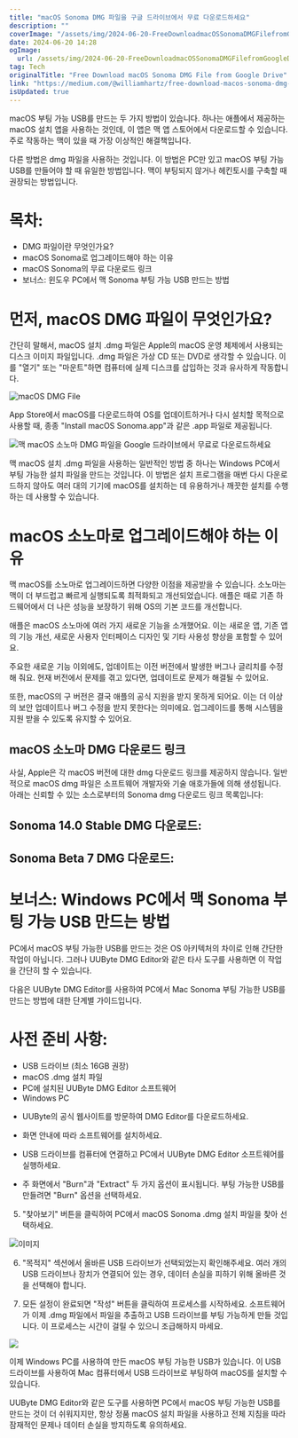 ```yaml
---
title: "macOS Sonoma DMG 파일을 구글 드라이브에서 무료 다운로드하세요"
description: ""
coverImage: "/assets/img/2024-06-20-FreeDownloadmacOSSonomaDMGFilefromGoogleDrive_0.png"
date: 2024-06-20 14:28
ogImage:
  url: /assets/img/2024-06-20-FreeDownloadmacOSSonomaDMGFilefromGoogleDrive_0.png
tag: Tech
originalTitle: "Free Download macOS Sonoma DMG File from Google Drive"
link: "https://medium.com/@williamhartz/free-download-macos-sonoma-dmg-file-from-google-drive-85d0814e6590"
isUpdated: true
---
```


macOS 부팅 가능 USB를 만드는 두 가지 방법이 있습니다. 하나는 애플에서 제공하는 macOS 설치 앱을 사용하는 것인데, 이 앱은 맥 앱 스토어에서 다운로드할 수 있습니다. 주로 작동하는 맥이 있을 때 가장 이상적인 해결책입니다.

다른 방법은 dmg 파일을 사용하는 것입니다. 이 방법은 PC만 있고 macOS 부팅 가능 USB를 만들어야 할 때 유일한 방법입니다. 맥이 부팅되지 않거나 헤킨토시를 구축할 때 권장되는 방법입니다.

# 목차:

- DMG 파일이란 무엇인가요?
- macOS Sonoma로 업그레이드해야 하는 이유
- macOS Sonoma의 무료 다운로드 링크
- 보너스: 윈도우 PC에서 맥 Sonoma 부팅 가능 USB 만드는 방법

<!-- cozy-coder - 수평 -->

<ins class="adsbygoogle"
     style="display:block"
     data-ad-client="ca-pub-4877378276818686"
     data-ad-slot="1107185301"
     data-ad-format="auto"
     data-full-width-responsive="true"></ins>

<script>
     (adsbygoogle = window.adsbygoogle || []).push({});
</script>

# 먼저, macOS DMG 파일이 무엇인가요?

간단히 말해서, macOS 설치 .dmg 파일은 Apple의 macOS 운영 체제에서 사용되는 디스크 이미지 파일입니다. .dmg 파일은 가상 CD 또는 DVD로 생각할 수 있습니다. 이를 "열기" 또는 "마운트"하면 컴퓨터에 실제 디스크를 삽입하는 것과 유사하게 작동합니다.

![macOS DMG File](/assets/img/2024-06-20-FreeDownloadmacOSSonomaDMGFilefromGoogleDrive_0.png)

App Store에서 macOS를 다운로드하여 OS를 업데이트하거나 다시 설치할 목적으로 사용할 때, 종종 "Install macOS Sonoma.app"과 같은 .app 파일로 제공됩니다.

<!-- cozy-coder - 수평 -->

<ins class="adsbygoogle"
     style="display:block"
     data-ad-client="ca-pub-4877378276818686"
     data-ad-slot="1107185301"
     data-ad-format="auto"
     data-full-width-responsive="true"></ins>

<script>
     (adsbygoogle = window.adsbygoogle || []).push({});
</script>

![맥 macOS 소노마 DMG 파일을 Google 드라이브에서 무료로 다운로드하세요](/assets/img/2024-06-20-FreeDownloadmacOSSonomaDMGFilefromGoogleDrive_1.png)

맥 macOS 설치 .dmg 파일을 사용하는 일반적인 방법 중 하나는 Windows PC에서 부팅 가능한 설치 파일을 만드는 것입니다. 이 방법은 설치 프로그램을 매번 다시 다운로드하지 않아도 여러 대의 기기에 macOS를 설치하는 데 유용하거나 깨끗한 설치를 수행하는 데 사용할 수 있습니다.

# macOS 소노마로 업그레이드해야 하는 이유

맥 macOS를 소노마로 업그레이드하면 다양한 이점을 제공받을 수 있습니다. 소노마는 맥이 더 부드럽고 빠르게 실행되도록 최적화되고 개선되었습니다. 애플은 때로 기존 하드웨어에서 더 나은 성능을 보장하기 위해 OS의 기본 코드를 개선합니다.

<!-- cozy-coder - 수평 -->

<ins class="adsbygoogle"
     style="display:block"
     data-ad-client="ca-pub-4877378276818686"
     data-ad-slot="1107185301"
     data-ad-format="auto"
     data-full-width-responsive="true"></ins>

<script>
     (adsbygoogle = window.adsbygoogle || []).push({});
</script>

애플은 macOS 소노마에 여러 가지 새로운 기능을 소개했어요. 이는 새로운 앱, 기존 앱의 기능 개선, 새로운 사용자 인터페이스 디자인 및 기타 사용성 향상을 포함할 수 있어요.

주요한 새로운 기능 이외에도, 업데이트는 이전 버전에서 발생한 버그나 글리치를 수정해 줘요. 현재 버전에서 문제를 겪고 있다면, 업데이트로 문제가 해결될 수 있어요.

또한, macOS의 구 버전은 결국 애플의 공식 지원을 받지 못하게 되어요. 이는 더 이상의 보안 업데이트나 버그 수정을 받지 못한다는 의미에요. 업그레이드를 통해 시스템을 지원 받을 수 있도록 유지할 수 있어요.

## macOS 소노마 DMG 다운로드 링크

<!-- cozy-coder - 수평 -->

<ins class="adsbygoogle"
     style="display:block"
     data-ad-client="ca-pub-4877378276818686"
     data-ad-slot="1107185301"
     data-ad-format="auto"
     data-full-width-responsive="true"></ins>

<script>
     (adsbygoogle = window.adsbygoogle || []).push({});
</script>

사실, Apple은 각 macOS 버전에 대한 dmg 다운로드 링크를 제공하지 않습니다. 일반적으로 macOS dmg 파일은 소프트웨어 개발자와 기술 애호가들에 의해 생성됩니다. 아래는 신뢰할 수 있는 소스로부터의 Sonoma dmg 다운로드 링크 목록입니다:

## Sonoma 14.0 Stable DMG 다운로드:

## Sonoma Beta 7 DMG 다운로드:

# 보너스: Windows PC에서 맥 Sonoma 부팅 가능 USB 만드는 방법

<!-- cozy-coder - 수평 -->

<ins class="adsbygoogle"
     style="display:block"
     data-ad-client="ca-pub-4877378276818686"
     data-ad-slot="1107185301"
     data-ad-format="auto"
     data-full-width-responsive="true"></ins>

<script>
     (adsbygoogle = window.adsbygoogle || []).push({});
</script>

PC에서 macOS 부팅 가능한 USB를 만드는 것은 OS 아키텍처의 차이로 인해 간단한 작업이 아닙니다. 그러나 UUByte DMG Editor와 같은 타사 도구를 사용하면 이 작업을 간단히 할 수 있습니다.

다음은 UUByte DMG Editor를 사용하여 PC에서 Mac Sonoma 부팅 가능한 USB를 만드는 방법에 대한 단계별 가이드입니다.

# 사전 준비 사항:

- USB 드라이브 (최소 16GB 권장)
- macOS .dmg 설치 파일
- PC에 설치된 UUByte DMG Editor 소프트웨어
- Windows PC

<!-- cozy-coder - 수평 -->

<ins class="adsbygoogle"
     style="display:block"
     data-ad-client="ca-pub-4877378276818686"
     data-ad-slot="1107185301"
     data-ad-format="auto"
     data-full-width-responsive="true"></ins>

<script>
     (adsbygoogle = window.adsbygoogle || []).push({});
</script>

- UUByte의 공식 웹사이트를 방문하여 DMG Editor를 다운로드하세요.

- 화면 안내에 따라 소프트웨어를 설치하세요.

- USB 드라이브를 컴퓨터에 연결하고 PC에서 UUByte DMG Editor 소프트웨어를 실행하세요.

- 주 화면에서 "Burn"과 "Extract" 두 가지 옵션이 표시됩니다. 부팅 가능한 USB를 만들려면 "Burn" 옵션을 선택하세요.

<!-- cozy-coder - 수평 -->

<ins class="adsbygoogle"
     style="display:block"
     data-ad-client="ca-pub-4877378276818686"
     data-ad-slot="1107185301"
     data-ad-format="auto"
     data-full-width-responsive="true"></ins>

<script>
     (adsbygoogle = window.adsbygoogle || []).push({});
</script>

5. "찾아보기" 버튼을 클릭하여 PC에서 macOS Sonoma .dmg 설치 파일을 찾아 선택하세요.

![이미지](/assets/img/2024-06-20-FreeDownloadmacOSSonomaDMGFilefromGoogleDrive_2.png)

6. "목적지" 섹션에서 올바른 USB 드라이브가 선택되었는지 확인해주세요. 여러 개의 USB 드라이브나 장치가 연결되어 있는 경우, 데이터 손실을 피하기 위해 올바른 것을 선택해야 합니다.

7. 모든 설정이 완료되면 "작성" 버튼을 클릭하여 프로세스를 시작하세요. 소프트웨어가 이제 .dmg 파일에서 파일을 추출하고 USB 드라이브를 부팅 가능하게 만들 것입니다. 이 프로세스는 시간이 걸릴 수 있으니 조급해하지 마세요.

<!-- cozy-coder - 수평 -->

<ins class="adsbygoogle"
     style="display:block"
     data-ad-client="ca-pub-4877378276818686"
     data-ad-slot="1107185301"
     data-ad-format="auto"
     data-full-width-responsive="true"></ins>

<script>
     (adsbygoogle = window.adsbygoogle || []).push({});
</script>

<img src="/assets/img/2024-06-20-FreeDownloadmacOSSonomaDMGFilefromGoogleDrive_3.png" />

이제 Windows PC를 사용하여 만든 macOS 부팅 가능한 USB가 있습니다. 이 USB 드라이브를 사용하여 Mac 컴퓨터에서 USB 드라이브로 부팅하여 macOS를 설치할 수 있습니다.

UUByte DMG Editor와 같은 도구를 사용하면 PC에서 macOS 부팅 가능한 USB를 만드는 것이 더 쉬워지지만, 항상 정품 macOS 설치 파일을 사용하고 전체 지침을 따라 잠재적인 문제나 데이터 손실을 방지하도록 유의하세요.
